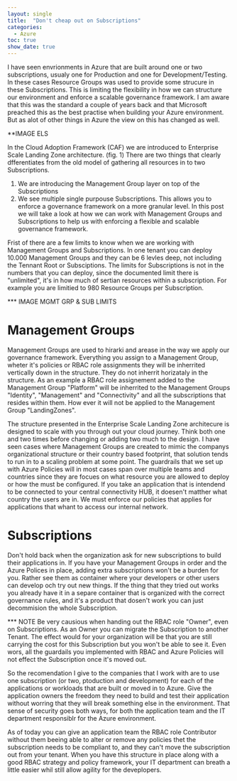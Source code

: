 ```yaml
---
layout: single
title:  "Don't cheap out on Subscriptions"
categories: 
  - Azure
toc: true
show_date: true
---
```

I have seen envrionments in Azure that are built around one or two subscriptions, usualy one for Production and one for Development/Testing. In these cases Resource Groups was used to provide some strucure in these Subscriptions. This is limiting the flexibility in how we can structure our environment and enforce a scalable governance framework. I am aware that this was the standard a couple of years back and that Microsoft preached this as the best practise when building your Azure environment. But as alot of other things in Azure the view on this has changed as well. 

**IMAGE ELS

In the Cloud Adoption Framework (CAF) we are introduced to Enterprise Scale Landing Zone architecture. (fig. 1) There are two things that clearly dfferentiates from the old model of gathering all resources in to two Subscriptions. 
  1. We are introducing the Management Group layer on top of the Subscriptions
  2. We see multiple single purpouse Subscriptions.
This allows you to enforce a governance framework on a more granular level. In this post we will take a look at how we can work with Management Groups and Subscriptions to help us with enforcing a flexible and scalable governance framework.

Frist of there are a few limits to know when we are working with Management Groups and Subscriptions. In one tenant you can deploy 10.000 Management Groups and they can be 6 levles deep, not including the Tennant Root or Subsciptions. The limits for Subscriptions is not in the numbers that you can deploy, since the documented limit there is "unlimited", it's in how much of sertian resources within a subscription. For example you are limitied to 980 Resource Groups per Subscription.

*** IMAGE MGMT GRP & SUB LIMITS

# Management Groups
Management Groups are used to hirarki and arease in the way we apply our governance framework. Everything you assign to a Management Group, wheter it's policies or RBAC role assignments they will be inherrited vertically down in the structure. They do not inherrit horizataly in the structure. As an example a RBAC role assignement added to the Management Group "Platform" will be inherrited to the Management Groups "Identity", "Management" and "Connectivity" and all the subscriptions that resides within them. How ever it will not be applied to the Management Group "LandingZones". 

The structure presented in the Enterprise Scale Landing Zone architecure is designed to scale with you through out your cloud journey. Think both one and two times before changing or adding two much to the design. I have seen cases where Management Groups are created to mimic the companys organizational structure or their country based footprint, that solution tends to run in to a scaling problem at some point. The guardrails that we set up with Azure Policies will in most cases span over multiple teams and countries since they are focues on what resource you are allowed to deploy or how the must be configured. If you take an application that is intendend to be connected to your central connectivity HUB, it doesen't matther what country the users are in. We must enforce our policies that applies for applications that whant to access our internal network. 

# Subscriptions
Don't hold back when the organization ask for new subscriptions to build their applications in. If you have your Management Groups in order and the Azure Polices in place, adding extra subscriptions won't be a burden for you. Rather see them as container where your developers or other users can develop och try out new things. If the thing that they tried out works you already have it in a separe container that is organized with the correct governance rules, and it's a product that dosen't work you can just decommision the whole Subscription.

*** NOTE
Be very causious when handing out the RBAC role "Owner", even on Subscriptions. As an Owner you can migrate the Subscription to another Tenant. The effect would for your organization will be that you are still carrying the cost for this Subscription but you won't be able to see it. Even wors, all the guardails you implemented with RBAC and Azure Policies will not effect the Subscription once it's moved out.

So the recomendation I give to the companies that I work with are to use one subscription (or two, ptoduction and development) for each of the applications or workloads that are built or moved in to Azure. Give the application owners the freedom they need to build and test their application without worring that they will break something else in the environment. That sense of security goes both ways, for both the application team and the IT department responsiblr for the Azure environment. 

As of today you can give an application team the RBAC role Contributor without them beeing able to alter or remove any policies thet the subscription needs to be compliant to, and they can't move the subscription out from your tenant. When you have this structure in place along with a good RBAC strategy and policy framework, your IT department can breath a little easier whil still allow agility for the deveplopers. 

